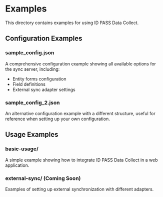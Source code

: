 # Examples

This directory contains examples for using ID PASS Data Collect.

## Configuration Examples

### sample_config.json
A comprehensive configuration example showing all available options for the sync server, including:
- Entity forms configuration
- Field definitions
- External sync adapter settings

### sample_config_2.json
An alternative configuration example with a different structure, useful for reference when setting up your own configuration.

## Usage Examples

### basic-usage/
A simple example showing how to integrate ID PASS Data Collect in a web application.

### external-sync/ (Coming Soon)
Examples of setting up external synchronization with different adapters.